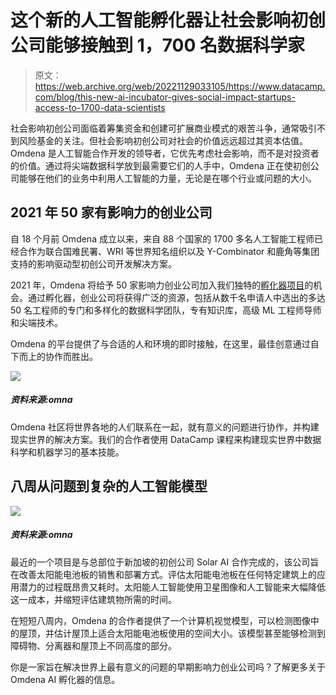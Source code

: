 # 这个新的人工智能孵化器让社会影响初创公司能够接触到 1，700 名数据科学家

> 原文：<https://web.archive.org/web/20221129033105/https://www.datacamp.com/blog/this-new-ai-incubator-gives-social-impact-startups-access-to-1700-data-scientists>

社会影响初创公司面临着筹集资金和创建可扩展商业模式的艰苦斗争，通常吸引不到风险基金的关注。但社会影响初创公司对社会的价值远远超过其资本估值。Omdena 是人工智能合作开发的领导者，它优先考虑社会影响，而不是对投资者的价值。通过将尖端数据科学放到最需要它们的人手中，Omdena 正在使初创公司能够在他们的业务中利用人工智能的力量，无论是在哪个行业或问题的大小。

## 2021 年 50 家有影响力的创业公司

自 18 个月前 Omdena 成立以来，来自 88 个国家的 1700 多名人工智能工程师已经合作为联合国难民署、WRI 等世界知名组织以及 Y-Combinator 和鹿角等集团支持的影响驱动型初创公司开发解决方案。

2021 年，Omdena 将给予 50 家影响力创业公司加入我们独特的[孵化器项目](https://web.archive.org/web/20220522132302/https://omdena.com/ai-startup-incubator/)的机会。通过孵化器，创业公司将获得广泛的资源，包括从数千名申请人中选出的多达 50 名工程师的专门和多样化的数据科学团队，专有知识库，高级 ML 工程师导师和尖端技术。

Omdena 的平台提供了与合适的人和环境的即时接触，在这里，最佳创意通过自下而上的协作而胜出。

[![](img/9ac0bf5d38703f8fe4f6925d7a330953.png)](https://web.archive.org/web/20220522132302/https://www.datacamp.com/groups/business)

##### 资料来源:omna

Omdena 社区将世界各地的人们联系在一起，就有意义的问题进行协作，并构建现实世界的解决方案。我们的合作者使用 DataCamp 课程来构建现实世界中数据科学和机器学习的基本技能。

## 八周从问题到复杂的人工智能模型

[![](img/d4886c0ae6533a0334e82018f8b9c387.png)](https://web.archive.org/web/20220522132302/https://www.datacamp.com/groups/business)

##### 资料来源:omna

最近的一个项目是与总部位于新加坡的初创公司 Solar AI 合作完成的，该公司旨在改善太阳能电池板的销售和部署方式。评估太阳能电池板在任何特定建筑上的应用潜力的过程既昂贵又耗时。太阳能人工智能使用卫星图像和人工智能来大幅降低这一成本，并缩短评估建筑物所需的时间。

在短短八周内，Omdena 的合作者提供了一个计算机视觉模型，可以检测图像中的屋顶，并估计屋顶上适合太阳能电池板使用的空间大小。该模型甚至能够检测到障碍物、分离器和屋顶上不同高度的部分。

你是一家旨在解决世界上最有意义的问题的早期影响力创业公司吗？了解更多关于 Omdena AI 孵化器的信息。
